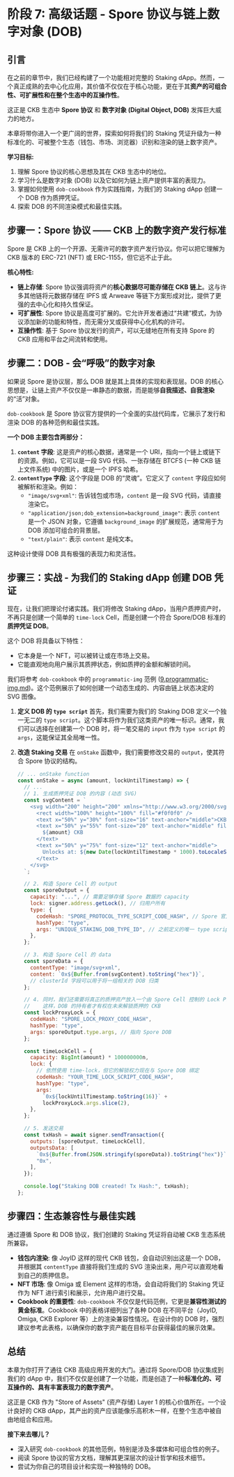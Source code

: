 # 阶段 7: 高级话题 - Spore 协议与链上数字对象 (DOB)

## 引言

在之前的章节中，我们已经构建了一个功能相对完整的 Staking dApp。然而，一个真正成熟的去中心化应用，其价值不仅仅在于核心功能，更在于其**资产的可组合性、可扩展性和在整个生态中的互操作性**。

这正是 CKB 生态中 **Spore 协议** 和 **数字对象 (Digital Object, DOB)** 发挥巨大威力的地方。

本章将带你进入一个更广阔的世界，探索如何将我们的 Staking 凭证升级为一种标准化的、可被整个生态（钱包、市场、浏览器）识别和渲染的链上数字资产。

**学习目标:**

1. 理解 Spore 协议的核心思想及其在 CKB 生态中的地位。
2. 学习什么是数字对象 (DOB) 以及它如何为链上资产提供丰富的表现力。
3. 掌握如何使用 `dob-cookbook` 作为实践指南，为我们的 Staking dApp 创建一个 DOB 作为质押凭证。
4. 探索 DOB 的不同渲染模式和最佳实践。

## 步骤一：Spore 协议 —— CKB 上的数字资产发行标准

Spore 是 CKB 上的一个开源、无需许可的数字资产发行协议。你可以把它理解为 CKB 版本的 ERC-721 (NFT) 或 ERC-1155，但它远不止于此。

**核心特性:**

- **链上存储**: Spore 协议强调将资产的**核心数据尽可能存储在 CKB 链上**。这与许多其他链将元数据存储在 IPFS 或 Arweave 等链下方案形成对比，提供了更强的去中心化和持久性保证。
- **可扩展性**: Spore 协议是高度可扩展的。它允许开发者通过“共建”模式，为协议添加新的功能和特性，而无需分叉或获得中心化机构的许可。
- **互操作性**: 基于 Spore 协议发行的资产，可以无缝地在所有支持 Spore 的 CKB 应用和平台之间流转和使用。

## 步骤二：DOB - 会“呼吸”的数字对象

如果说 Spore 是协议层，那么 DOB 就是其上具体的实现和表现层。DOB 的核心思想是，让链上资产不仅仅是一串静态的数据，而是能够**自我描述、自我渲染**的“活”对象。

`dob-cookbook` 是 Spore 协议官方提供的一个全面的实战代码库，它展示了发行和渲染 DOB 的各种范例和最佳实践。

**一个 DOB 主要包含两部分：**

1. **`content` 字段**: 这是资产的核心数据，通常是一个 URI，指向一个链上或链下的资源。例如，它可以是一段 SVG 代码、一张存储在 BTCFS (一种 CKB 链上文件系统) 中的图片，或是一个 IPFS 哈希。
2. **`contentType` 字段**: 这个字段是 DOB 的“灵魂”。它定义了 `content` 字段应如何被解析和渲染。例如：
    - `"image/svg+xml"`: 告诉钱包或市场，`content` 是一段 SVG 代码，请直接渲染它。
    - `"application/json;dob_extension=background_image"`: 表示 `content` 是一个 JSON 对象，它遵循 `background_image` 的扩展规范，通常用于为 DOB 添加可组合的背景层。
    - `"text/plain"`: 表示 `content` 是纯文本。

这种设计使得 DOB 具有极强的表现力和灵活性。

## 步骤三：实战 - 为我们的 Staking dApp 创建 DOB 凭证

现在，让我们把理论付诸实践。我们将修改 Staking dApp，当用户质押资产时，不再只是创建一个简单的 `time-lock` Cell，而是创建一个符合 Spore/DOB 标准的**质押凭证 DOB**。

这个 DOB 将具备以下特性：

- 它本身是一个 NFT，可以被转让或在市场上交易。
- 它能直观地向用户展示其质押状态，例如质押的金额和解锁时间。

我们将参考 `dob-cookbook` 中的 `programmatic-img` 范例 ([9.programmatic-img.md](https://github.com/sporeprotocol/dob-cookbook/blob/main/examples/dob0/9.programmatic-img.md))。这个范例展示了如何创建一个动态生成的、内容由链上状态决定的 SVG 图像。

1. **定义 DOB 的 `type script`**
    首先，我们需要为我们的 Staking DOB 定义一个独一无二的 `type script`。这个脚本将作为我们这类资产的唯一标识。通常，我们可以选择在创建第一个 DOB 时，将一笔交易的 `input` 作为 `type script` 的 `args`，这能保证其全局唯一性。

2. **改造 Staking 交易**
    在 `onStake` 函数中，我们需要修改交易的 `output`，使其符合 Spore 协议的结构。

    ```javascript
    // ... onStake function
    const onStake = async (amount, lockUntilTimestamp) => {
      // ...
      // 1. 生成质押凭证 DOB 的内容 (动态 SVG)
      const svgContent = `
        <svg width="200" height="200" xmlns="http://www.w3.org/2000/svg">
          <rect width="100%" height="100%" fill="#f0f0f0" />
          <text x="50%" y="30%" font-size="16" text-anchor="middle">CKB Staking Voucher</text>
          <text x="50%" y="55%" font-size="20" text-anchor="middle" fill="#007bff">
            ${amount} CKB
          </text>
          <text x="50%" y="75%" font-size="12" text-anchor="middle">
            Unlocks at: ${new Date(lockUntilTimestamp * 1000).toLocaleString()}
          </text>
        </svg>
      `;

      // 2. 构造 Spore Cell 的 output
      const sporeOutput = {
        capacity: "...", // 需要足够存储 Spore 数据的 capacity
        lock: signer.address.getLock(), // 归用户所有
        type: {
          codeHash: "SPORE_PROTOCOL_TYPE_SCRIPT_CODE_HASH", // Spore 官方部署的 codeHash
          hashType: "type",
          args: "UNIQUE_STAKING_DOB_TYPE_ID", // 之前定义的唯一 type script args
        },
      };

      // 3. 构造 Spore Cell 的 data
      const sporeData = {
        contentType: "image/svg+xml",
        content: `0x${Buffer.from(svgContent).toString("hex")}`,
        // clusterId 字段可以用于将一组相关的 DOB 归类
      };

      // 4. 同时，我们还需要将真正的质押资产放入一个由 Spore Cell 控制的 Lock Proxy Cell 中
      //    这样，DOB 的持有者才有权在未来解锁质押的 CKB
      const lockProxyLock = {
        codeHash: "SPORE_LOCK_PROXY_CODE_HASH",
        hashType: "type",
        args: sporeOutput.type.args, // 指向 Spore DOB
      };

      const timeLockCell = {
        capacity: BigInt(amount) * 100000000n,
        lock: {
          // 依然使用 time-lock，但它的解锁权力现在与 Spore DOB 绑定
          codeHash: "YOUR_TIME_LOCK_SCRIPT_CODE_HASH",
          hashType: "type",
          args:
            `0x${lockUntilTimestamp.toString(16)}` +
            lockProxyLock.args.slice(2),
        },
      };

      // 5. 发送交易
      const txHash = await signer.sendTransaction({
        outputs: [sporeOutput, timeLockCell],
        outputsData: [
          `0x${Buffer.from(JSON.stringify(sporeData)).toString("hex")}`,
          "0x",
        ],
      });

      console.log("Staking DOB created! Tx Hash:", txHash);
    };
    ```

## 步骤四：生态兼容性与最佳实践

通过遵循 Spore 和 DOB 协议，我们创建的 Staking 凭证将自动被 CKB 生态系统所兼容。

- **钱包内渲染**: 像 JoyID 这样的现代 CKB 钱包，会自动识别出这是一个 DOB，并根据其 `contentType` 直接将我们生成的 SVG 渲染出来，用户可以直观地看到自己的质押信息。
- **NFT 市场**: 像 Omiga 或 Element 这样的市场，会自动将我们的 Staking 凭证作为 NFT 进行索引和展示，允许用户进行交易。
- **Cookbook 的重要性**: `dob-cookbook` 不仅仅是代码范例，它更是**兼容性测试的黄金标准**。Cookbook 中的表格详细列出了各种 DOB 在不同平台（JoyID, Omiga, CKB Explorer 等）上的渲染兼容性情况。在设计你的 DOB 时，强烈建议参考此表格，以确保你的数字资产能在目标平台获得最佳的展示效果。

## 总结

本章为你打开了通往 CKB 高级应用开发的大门。通过将 Spore/DOB 协议集成到我们的 dApp 中，我们不仅仅是创建了一个功能，而是创造了一种**标准化的、可互操作的、具有丰富表现力的数字资产**。

这正是 CKB 作为 "Store of Assets" (资产存储) Layer 1 的核心价值所在。一个设计良好的 CKB dApp，其产出的资产应该能像乐高积木一样，在整个生态中被自由地组合和应用。

**接下来去哪儿？**

- 深入研究 `dob-cookbook` 的其他范例，特别是涉及多媒体和可组合性的例子。
- 阅读 Spore 协议的官方文档，理解其更深层次的设计哲学和技术细节。
- 尝试为你自己的项目设计和实现一种独特的 DOB。
